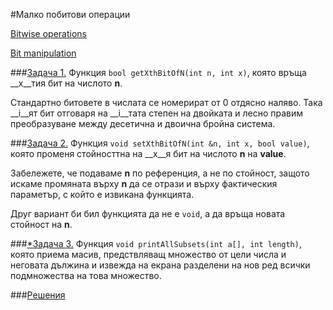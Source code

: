#Малко побитови операции

[Bitwise operations](https://en.wikipedia.org/wiki/Bitwise_operation)

[Bit manipulation](https://en.wikipedia.org/wiki/Bit_manipulation)

###[Задача 1.]()
Функция `bool getXthBitOfN(int n, int x)`, която връща __x__тия бит на числото __n__.

Стандартно битовете в числата се номерират от 0 отдясно наляво. Така __i__ят бит отговаря на __i__тата степен на двойката и лесно правим преобразуване между десетична и двоична бройна система.



###[Задача 2.]()
Функция `void setXthBitOfN(int &n, int x, bool value)`, която променя стойносттна на __x__я бит на числото __n__ на __value__.

Забележете, че подаваме __n__ по референция, а не по стойност, защото искаме промяната върху __n__ да се отрази и върху фактическия параметър, с който е извикана функцията.

Друг вариант би бил функцията да не е `void`, а да връща новата стойност на __n__.



###[*Задача 3.]()
Функция `void printAllSubsets(int a[], int length)`, която приема масив, предствляващ множество от цели числа и неговата дължина и извежда на екрана разделени на нов ред всички подмножества на това множество.



###[Решения](solutions.cpp)
